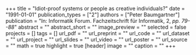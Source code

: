 +++
title = "Idiot-proof systems or people as creative individuals?"
date = "1991-01-01"
publication_types = ["2"]
authors = ["Peter Baumgartner"]
publication = "In: Informatik Forum. Fachzeitschrift für Informatik, 2, _pp. 79--88_"
abstract = ""
abstract_short = ""
image_preview = ""
selected = false
projects = []
tags = []
url_pdf = ""
url_preprint = ""
url_code = ""
url_dataset = ""
url_project = ""
url_slides = ""
url_video = ""
url_poster = ""
url_source = ""
math = true
highlight = true
[header]
image = ""
caption = ""
+++
